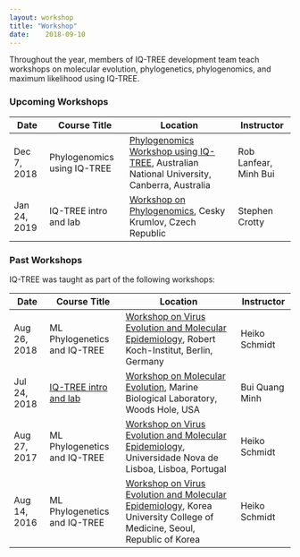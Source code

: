 ```yaml
---
layout: workshop
title: "Workshop"
date:    2018-09-10
---
```


Throughout the year, members of IQ-TREE development team teach workshops on molecular evolution, phylogenetics, phylogenomics, and maximum likelihood using IQ-TREE.

### Upcoming Workshops


| Date |  Course Title | Location | Instructor |
|------|---------------|----------------------------|-------------|
| Dec 7, 2018 | Phylogenomics using IQ-TREE | [Phylogenomics Workshop using IQ-TREE](http://cba.anu.edu.au/news-events/phylogenomics-workshop-using-iq-tree), Australian National University, Canberra, Australia | Rob Lanfear, Minh Bui |
| Jan 24, 2019 | IQ-TREE intro and lab | [Workshop on Phylogenomics](http://evomics.org/workshops/2019-workshop-on-phylogenomics-cesky-krumlov/), Cesky Krumlov, Czech Republic | Stephen Crotty |

### Past Workshops

IQ-TREE was taught as part of the following workshops:

| Date |  Course Title | Location | Instructor |
|------|---------------|----------------------------|-------------|
| Aug 26, 2018 | ML Phylogenetics and IQ-TREE | [Workshop on Virus Evolution and Molecular Epidemiology](https://rega.kuleuven.be/cev/veme-workshop/2018), Robert Koch-Institut, Berlin, Germany | Heiko Schmidt |
| Jul 24, 2018 | [IQ-TREE intro and lab](molevol2018) | [Workshop on Molecular Evolution](https://molevol.mbl.edu), Marine Biological Laboratory, Woods Hole, USA | Bui Quang Minh |
| Aug 27, 2017 | ML Phylogenetics and IQ-TREE | [Workshop on Virus Evolution and Molecular Epidemiology](https://rega.kuleuven.be/cev/veme-workshop/2017), Universidade Nova de Lisboa, Lisboa, Portugal | Heiko Schmidt |
| Aug 14, 2016 | ML Phylogenetics and IQ-TREE | [Workshop on Virus Evolution and Molecular Epidemiology](https://rega.kuleuven.be/cev/veme-workshop/2016), Korea University College of Medicine, Seoul, Republic of Korea | Heiko Schmidt |

